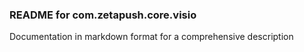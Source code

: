 ### README for com.zetapush.core.visio

Documentation in markdown format for a comprehensive description